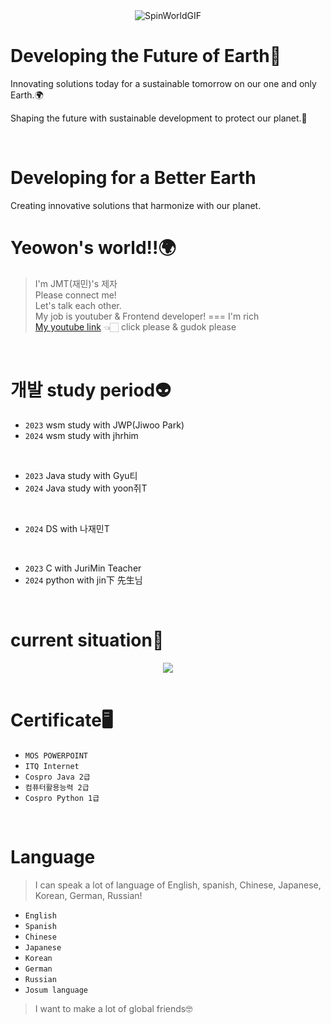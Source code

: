  
<div align="center">
  <img src="https://github.com/33ueowon/33ueowon/assets/127466476/72c07f55-9057-414d-a06e-89e7330a1429" alt="SpinWorldGIF">
</div>

<h1>Developing the Future of Earth🌿</h1>
  <p>Innovating solutions today for a sustainable tomorrow on our one and only Earth.🌍</p>
  <p>Shaping the future with sustainable development to protect our planet.🚀</p>
<br>

 <h1>Developing for a Better Earth</h1>
  <p>Creating innovative solutions that harmonize with our planet.</p>

# Yeowon's world!!🌍
> I'm JMT(재민)'s 제자 <br>
> Please connect me! <br>
> Let's talk each other. <br>
> My job is youtuber & Frontend developer! === I'm rich <br>
> [My youtube link](https://www.youtube.com/@eeueowon) 👈🏻 click please & gudok please
<br>

# 개발 study period👽
- `2023` wsm study with JWP(Jiwoo Park)
- `2024` wsm study with jhrhim
<br>

- `2023` Java study with Gyu티
- `2024` Java study with yoon쥐T
 
 <br>

- `2024` DS with 나재민T
<br>


- `2023` C with JuriMin Teacher
- `2024` python with jin下 先生님
<br>

# current situation👾

 
<div align="center">

  <img src="https://github.com/33ueowon/33ueowon/assets/127466476/8044b545-de7d-4aa0-a5bc-a9d41001e383">
</div>
 
<br>

# Certificate🖥️
- `MOS POWERPOINT`
- `ITQ Internet`
- `Cospro Java 2급`
- `컴퓨터활용능력 2급`
- `Cospro Python 1급`

<br>

# Language
> I can speak a lot of language of English, spanish, Chinese, Japanese, Korean, German, Russian!
- `English`
- `Spanish`
-  `Chinese`
-  `Japanese`
-  `Korean`
-  `German`
-  `Russian`
-  `Josum language`
>  I  want to make a lot of global friends🤓


